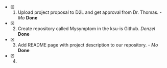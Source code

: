 - [x] 1. Upload project proposal to D2L and get approval from Dr. Thomas. - *Mo* **Done**
- [x] 2. Create repository called Mysymptom in the ksu-is Github. *Denzel* **Done**
- [x] 3. Add README page with project description to our repository. - *Mo* **Done**
- [x] 4.
